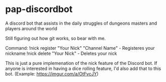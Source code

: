 # pap-discordbot

A discord bot that assists in the daily struggles of dungeons masters and players around the world

Still figuring out how git works, so bear with me.

Command: !nick register "Your Nick" "Channel Name" - Registeres your nickname !nick delete "Your Nick" - Deletes your nick

This is just a pure implemenation of the nick feature of the Discord bot. If anyone is interested in having a dice rolling feature, I'd also add that to this bot. (Example: https://imgur.com/a/OtFvcJY)

